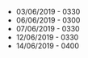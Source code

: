* 03/06/2019 - 0330
* 06/06/2019 - 0300
* 07/06/2019 - 0330
* 12/06/2019 - 0330
* 14/06/2019 - 0400
